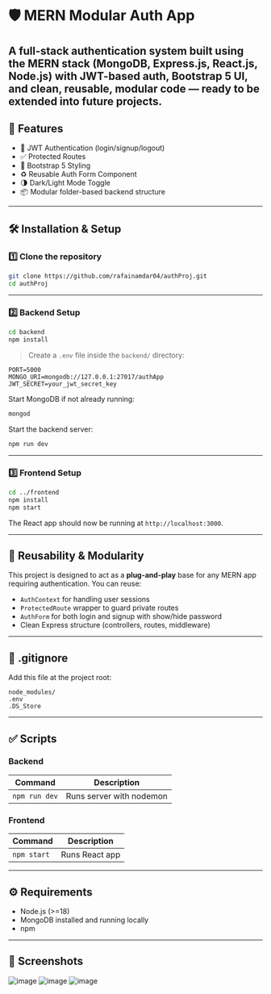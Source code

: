 
# 🛡️ MERN Modular Auth App

A full-stack authentication system built using the **MERN stack (MongoDB, Express.js, React.js, Node.js)** with **JWT-based auth**, **Bootstrap 5 UI**, and clean, reusable, modular code — ready to be extended into future projects.
---

## 🚀 Features

- 🔐 JWT Authentication (login/signup/logout)
- ✅ Protected Routes
- 🎨 Bootstrap 5 Styling
- ♻️ Reusable Auth Form Component
- 🌗 Dark/Light Mode Toggle
- 📦 Modular folder-based backend structure

---

## 🛠️ Installation & Setup

### 1️⃣ Clone the repository

```bash
git clone https://github.com/rafainamdar04/authProj.git
cd authProj
````

---

### 2️⃣ Backend Setup

```bash
cd backend
npm install
```

> Create a `.env` file inside the `backend/` directory:

```
PORT=5000
MONGO_URI=mongodb://127.0.0.1:27017/authApp
JWT_SECRET=your_jwt_secret_key
```

Start MongoDB if not already running:

```bash
mongod
```

Start the backend server:

```bash
npm run dev
```

---

### 3️⃣ Frontend Setup

```bash
cd ../frontend
npm install
npm start
```

The React app should now be running at `http://localhost:3000`.

---

## 🔁 Reusability & Modularity

This project is designed to act as a **plug-and-play** base for any MERN app requiring authentication. You can reuse:

* `AuthContext` for handling user sessions
* `ProtectedRoute` wrapper to guard private routes
* `AuthForm` for both login and signup with show/hide password
* Clean Express structure (controllers, routes, middleware)

---

## 🧾 .gitignore

Add this file at the project root:

```
node_modules/
.env
.DS_Store
```


---

## ✅ Scripts

### Backend

| Command       | Description              |
| ------------- | ------------------------ |
| `npm run dev` | Runs server with nodemon |

### Frontend

| Command     | Description    |
| ----------- | -------------- |
| `npm start` | Runs React app |

---

## ⚙️ Requirements

* Node.js (>=18)
* MongoDB installed and running locally
* npm

---

## 📸 Screenshots
![image](https://github.com/user-attachments/assets/fd07d9d7-607d-4677-baa6-f9127dc22373)
![image](https://github.com/user-attachments/assets/edf4b11c-f5d7-49a4-a973-cab419917176)
![image](https://github.com/user-attachments/assets/0069c083-2ec3-41ae-9e2c-75ac552a6807)
